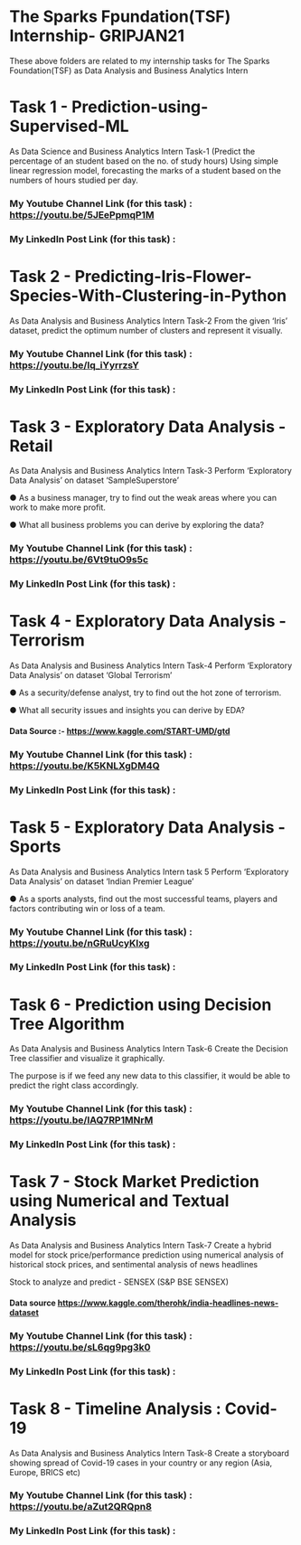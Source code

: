 # The Sparks Fpundation(TSF) Internship- GRIPJAN21
These above folders are related to my internship tasks for The Sparks Foundation(TSF) as Data Analysis and Business Analytics Intern

# Task 1 - Prediction-using-Supervised-ML
As Data Science and Business Analytics Intern Task-1 (Predict the percentage of an student based on the no. of study hours) Using simple linear regression model, forecasting the marks of a student based on the numbers of hours studied per day.

### My Youtube Channel Link (for this task) : https://youtu.be/5JEePpmqP1M
### My LinkedIn Post Link (for this task) :

# Task 2 - Predicting-Iris-Flower-Species-With-Clustering-in-Python
As Data Analysis and Business Analytics Intern Task-2 From the given ‘Iris’ dataset, predict the optimum number of clusters and represent it visually.
### My Youtube Channel Link (for this task) : https://youtu.be/lq_iYyrrzsY
### My LinkedIn Post Link (for this task) :

# Task 3 - Exploratory Data Analysis - Retail
As Data Analysis and Business Analytics Intern Task-3 Perform ‘Exploratory Data Analysis’ on dataset ‘SampleSuperstore’

● As a business manager, try to find out the weak areas where you can work to make more profit.

● What all business problems you can derive by exploring the data?

### My Youtube Channel Link (for this task) : https://youtu.be/6Vt9tuO9s5c
### My LinkedIn Post Link (for this task) :

# Task 4 - Exploratory Data Analysis - Terrorism
As Data Analysis and Business Analytics Intern Task-4 Perform ‘Exploratory Data Analysis’ on dataset ‘Global Terrorism’

● As a security/defense analyst, try to find out the hot zone of terrorism.

● What all security issues and insights you can derive by EDA?

#### Data Source :- https://www.kaggle.com/START-UMD/gtd
### My Youtube Channel Link (for this task) : https://youtu.be/K5KNLXgDM4Q
### My LinkedIn Post Link (for this task) :

# Task 5 - Exploratory Data Analysis - Sports
As Data Analysis and Business Analytics Intern task 5 Perform ‘Exploratory Data Analysis’ on dataset ‘Indian Premier League’

● As a sports analysts, find out the most successful teams, players and factors contributing win or loss of a team.
### My Youtube Channel Link (for this task) : https://youtu.be/nGRuUcyKlxg
### My LinkedIn Post Link (for this task) :

# Task 6 - Prediction using Decision Tree Algorithm
As Data Analysis and Business Analytics Intern Task-6 Create the Decision Tree classifier and visualize it graphically.

The purpose is if we feed any new data to this classifier, it would be able to predict the right class accordingly.
### My Youtube Channel Link (for this task) : https://youtu.be/lAQ7RP1MNrM
### My LinkedIn Post Link (for this task) :

# Task 7 - Stock Market Prediction using Numerical and Textual Analysis
As Data Analysis and Business Analytics Intern Task-7 Create a hybrid model for stock price/performance prediction using numerical analysis of historical stock prices, and sentimental analysis of news headlines

Stock to analyze and predict - SENSEX (S&P BSE SENSEX)

#### Data source https://www.kaggle.com/therohk/india-headlines-news-dataset
### My Youtube Channel Link (for this task) : https://youtu.be/sL6qg9pg3k0
### My LinkedIn Post Link (for this task) :

# Task 8 - Timeline Analysis : Covid-19
As Data Analysis and Business Analytics Intern Task-8 Create a storyboard showing spread of Covid-19 cases in your country or any region (Asia, Europe, BRICS etc)
### My Youtube Channel Link (for this task) : https://youtu.be/aZut2QRQpn8
### My LinkedIn Post Link (for this task) :
